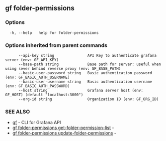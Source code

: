 ## gf folder-permissions



### Options

```
  -h, --help   help for folder-permissions
```

### Options inherited from parent commands

```
      --api-key string               API Key to authenticate grafana server (env: GF_API_KEY)
      --base-path string             Base path for server: useful when using sever behind reverse proxy (env: GF_BASE_PATH)
      --basic-user-password string   Basic authentication password (env: GF_BASIC_AUTH_USERNAME)
      --basic-user-username string   Basic authentication username (env: GF_BASIC_AUTH_PASSWORD)
      --host string                  Grafana server host (env: GF_HOST) (default "localhost:3000")
      --org-id string                Organization ID (env: GF_ORG_ID)
```

### SEE ALSO

* [gf](gf.md)	 - CLI for Grafana API
* [gf folder-permissions get-folder-permission-list](gf_folder-permissions_get-folder-permission-list.md)	 - 
* [gf folder-permissions update-folder-permissions](gf_folder-permissions_update-folder-permissions.md)	 - 


